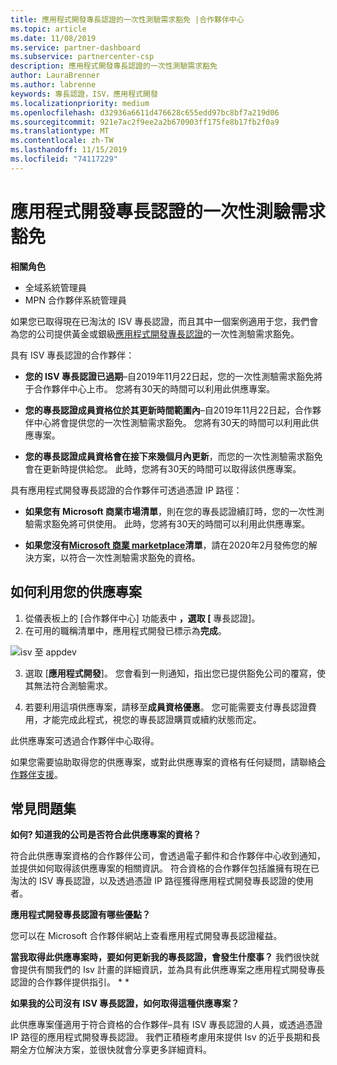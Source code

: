 ```yaml
---
title: 應用程式開發專長認證的一次性測驗需求豁免 |合作夥伴中心
ms.topic: article
ms.date: 11/08/2019
ms.service: partner-dashboard
ms.subservice: partnercenter-csp
description: 應用程式開發專長認證的一次性測驗需求豁免
author: LauraBrenner
ms.author: labrenne
keywords: 專長認證，ISV，應用程式開發
ms.localizationpriority: medium
ms.openlocfilehash: d32936a6611d476628c655edd97bc8bf7a219d06
ms.sourcegitcommit: 921e7ac2f9ee2a2b670903ff175fe8b17fb2f0a9
ms.translationtype: MT
ms.contentlocale: zh-TW
ms.lasthandoff: 11/15/2019
ms.locfileid: "74117229"
---
```

# <a name="one-time-exam-requirements-exemption-for-the-application-development-competency"></a>應用程式開發專長認證的一次性測驗需求豁免

**相關角色**

- 全域系統管理員
- MPN 合作夥伴系統管理員

如果您已取得現在已淘汰的 ISV 專長認證，而且其中一個案例適用于您，我們會為您的公司提供黃金或銀級[應用程式開發專長認證](https://partner.microsoft.com/membership/application-development-competency)的一次性測驗需求豁免。 

具有 ISV 專長認證的合作夥伴：

- **您的 ISV 專長認證已過期**–自2019年11月22日起，您的一次性測驗需求豁免將于合作夥伴中心上市。 您將有30天的時間可以利用此供應專案。 

- **您的專長認證成員資格位於其更新時間範圍內**–自2019年11月22日起，合作夥伴中心將會提供您的一次性測驗需求豁免。 您將有30天的時間可以利用此供應專案。 

- **您的專長認證成員資格會在接下來幾個月內更新**，而您的一次性測驗需求豁免會在更新時提供給您。 此時，您將有30天的時間可以取得該供應專案。

具有應用程式開發專長認證的合作夥伴可透過憑證 IP 路徑：

- **如果您有 Microsoft 商業市場清單**，則在您的專長認證續訂時，您的一次性測驗需求豁免將可供使用。 此時，您將有30天的時間可以利用此供應專案。

- **如果您沒有[Microsoft 商業 marketplace](https://azure.microsoft.com/overview/commercial-marketplace/)清單**，請在2020年2月發佈您的解決方案，以符合一次性測驗需求豁免的資格。

## <a name="how-to-take-advantage-of-your-offer"></a>如何利用您的供應專案

1. 從儀表板上的 [合作夥伴中心] 功能表中 **，選取 [** 專長認證]。
2. 在可用的職稱清單中，應用程式開發已標示為**完成**。

![isv 至 appdev](images/appdev.png)

3. 選取 [**應用程式開發**]。 您會看到一則通知，指出您已提供豁免公司的覆寫，使其無法符合測驗需求。 

4. 若要利用這項供應專案，請移至**成員資格優惠**。 您可能需要支付專長認證費用，才能完成此程式，視您的專長認證購買或續約狀態而定。 

此供應專案可透過合作夥伴中心取得。

如果您需要協助取得您的供應專案，或對此供應專案的資格有任何疑問，請聯絡[合作夥伴支援](https://partner.microsoft.com/Support)。 

## <a name="frequently-asked-questions"></a>常見問題集

**如何? 知道我的公司是否符合此供應專案的資格？**

符合此供應專案資格的合作夥伴公司，會透過電子郵件和合作夥伴中心收到通知，並提供如何取得該供應專案的相關資訊。 符合資格的合作夥伴包括誰擁有現在已淘汰的 ISV 專長認證，以及透過憑證 IP 路徑獲得應用程式開發專長認證的使用者。 

**應用程式開發專長認證有哪些優點？**

您可以在 Microsoft 合作夥伴網站上查看應用程式開發專長認證權益。 

**當我取得此供應專案時，要如何更新我的專長認證，會發生什麼事？** 我們很快就會提供有關我們的 Isv 計畫的詳細資訊，並為具有此供應專案之應用程式開發專長認證的合作夥伴提供指引。 * *  

**如果我的公司沒有 ISV 專長認證，如何取得這種供應專案？**

此供應專案僅適用于符合資格的合作夥伴–具有 ISV 專長認證的人員，或透過憑證 IP 路徑的應用程式開發專長認證。 我們正積極考慮用來提供 Isv 的近乎長期和長期全方位解決方案，並很快就會分享更多詳細資料。 


